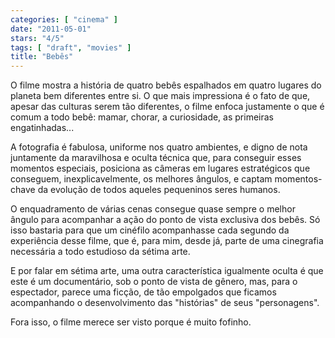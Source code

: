 ```yaml
---
categories: [ "cinema" ]
date: "2011-05-01"
stars: "4/5"
tags: [ "draft", "movies" ]
title: "Bebês"
---
```

O filme mostra a história de quatro bebês espalhados em quatro lugares
do planeta bem diferentes entre si. O que mais impressiona é o fato de
que, apesar das culturas serem tão diferentes, o filme enfoca justamente
o que é comum a todo bebê: mamar, chorar, a curiosidade, as primeiras
engatinhadas...

A fotografia é fabulosa, uniforme nos quatro ambientes, e digno de nota
juntamente da maravilhosa e oculta técnica que, para conseguir esses
momentos especiais, posiciona as câmeras em lugares estratégicos
que conseguem, inexplicavelmente, os melhores ângulos, e captam
momentos-chave da evolução de todos aqueles pequeninos seres humanos.

O enquadramento de várias cenas consegue quase sempre o melhor ângulo
para acompanhar a ação do ponto de vista exclusiva dos bebês. Só
isso bastaria para que um cinéfilo acompanhasse cada segundo da
experiência desse filme, que é, para mim, desde já, parte de uma
cinegrafia necessária a todo estudioso da sétima arte.

E por falar em sétima arte, uma outra característica igualmente oculta
é que este é um documentário, sob o ponto de vista de gênero, mas,
para o espectador, parece uma ficção, de tão empolgados que ficamos
acompanhando o desenvolvimento das "histórias" de seus "personagens".

Fora isso, o filme merece ser visto porque é muito fofinho.
